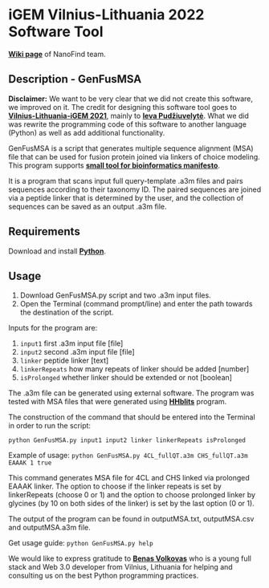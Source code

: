 # iGEM Vilnius-Lithuania 2022 Software Tool



[**Wiki page**](https://2022.igem.wiki/vilnius-lithuania/) of NanoFind team. 


## Description - GenFusMSA
**Disclaimer:** We want to be very clear that we did not create this software, we improved on it. The credit for designing this software tool goes to [**Vilnius-Lithuania-iGEM 2021**](https://2021.igem.org/Team:Vilnius-Lithuania), mainly to [**Ieva Pudžiuvelytė**](https://www.linkedin.com/in/ieva-pud%C5%BEiuvelyt%C4%97/). What we did was rewrite the programming code of this software to another language (Python) as well as add additional functionality. 

GenFusMSA is a script that generates multiple sequence alignment (MSA) file that can be used for fusion protein joined via linkers of choice modeling. This program supports [**small tool for bioinformatics manifesto**](https://github.com/pjotrp/bioinformatics).

It is a program that scans input full query-template .a3m files and pairs sequences according to their taxonomy ID. The paired sequences are joined via a peptide linker that is determined by the user, and the collection of sequences can be saved as an output .a3m file.

## Requirements
Download and install [**Python**](https://www.python.org/).

## Usage
1) Download GenFusMSA.py script and two .a3m input files.
2) Open the Terminal (command prompt/line) and enter the path towards the destination of the script. 

Inputs for the program are:
1. `input1` first .a3m input file [file]
2. `input2` second .a3m input file [file]
3. `linker` peptide linker [text]
4. `linkerRepeats` how many repeats of linker should be added [number]
5. `isProlonged` whether linker should be extended or not [boolean]

The .a3m file can be generated using external software. The program was tested with MSA files that were generated using [**HHblits**](https://toolkit.tuebingen.mpg.de/tools/hhblits) program.

The construction of the command that should be entered into the Terminal in order to run the script:

`python GenFusMSA.py input1 input2 linker linkerRepeats isProlonged`

Example of usage:
`python GenFusMSA.py 4CL_fullQT.a3m CHS_fullQT.a3m EAAAK 1 true`

This command generates MSA file for 4CL and CHS linked via prolonged EAAAK linker. The option to choose if the linker repeats is set by linkerRepeats (choose 0 or 1) and the option to choose prolonged linker by glycines (by 10 on both sides of the linker) is set by the last option (0 or 1).

The output of the program can be found in outputMSA.txt, outputMSA.csv and outputMSA.a3m file.

Get usage guide: `python GenFusMSA.py help`


We would like to express gratitude to [**Benas Volkovas**](https://github.com/BenasVolkovas) who is a young full stack and Web 3.0 developer from Vilnius, Lithuania for helping and consulting us on the best Python programming practices.

